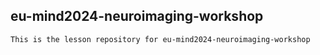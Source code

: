 ## eu-mind2024-neuroimaging-workshop

    This is the lesson repository for eu-mind2024-neuroimaging-workshop

